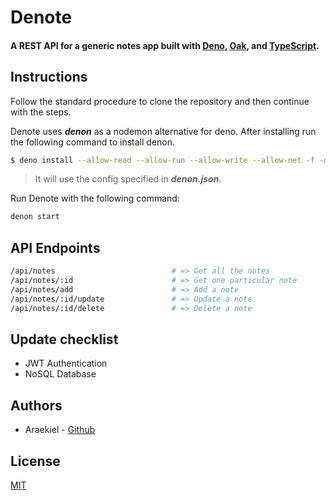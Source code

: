 # Denote

<h4>A REST API for a generic notes app built with <a href="https://deno.land/">Deno</a>, <a href="https://github.com/oakserver/oak">Oak</a>, and <a href="https://www.typescriptlang.org/">TypeScript</a>.</h4>

## Instructions

Follow the standard procedure to clone the repository and then continue with the steps.

Denote uses ***denon*** as a nodemon alternative for deno. After installing run the following command to install denon. 

```bash
$ deno install --allow-read --allow-run --allow-write --allow-net -f -q --unstable https://deno.land/x/denon@2.4.0/denon.ts
```

> It will use the config specified in ***denon.json***.

Run Denote with the following command:

```bash
denon start
```

## API Endpoints

```bash
/api/notes                          # => Get all the notes
/api/notes/:id                      # => Get one particular note
/api/notes/add                      # => Add a note
/api/notes/:id/update               # => Update a note
/api/notes/:id/delete               # => Delete a note
```

## Update checklist

-  JWT Authentication 
-  NoSQL Database

## Authors

- Araekiel - [Github](https://www.github.com/Araekiel)

## License 

[MIT](https://choosealicense.com/licenses/mit/)
